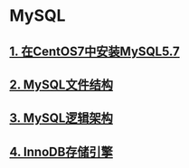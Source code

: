 # MySQL

## [1. 在CentOS7中安装MySQL5.7](01-在CentOS7中安装MySQL5.7.md)

## [2. MySQL文件结构](02-MySQL文件结构.md)

## [3. MySQL逻辑架构](03-MySQL逻辑架构.md)

## [4. InnoDB存储引擎](04-InnoDB存储引擎.md)

